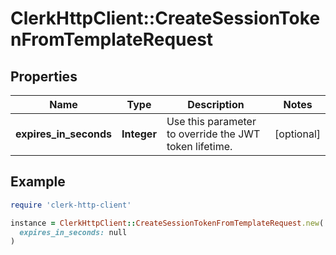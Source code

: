 # ClerkHttpClient::CreateSessionTokenFromTemplateRequest

## Properties

| Name | Type | Description | Notes |
| ---- | ---- | ----------- | ----- |
| **expires_in_seconds** | **Integer** | Use this parameter to override the JWT token lifetime. | [optional] |

## Example

```ruby
require 'clerk-http-client'

instance = ClerkHttpClient::CreateSessionTokenFromTemplateRequest.new(
  expires_in_seconds: null
)
```

